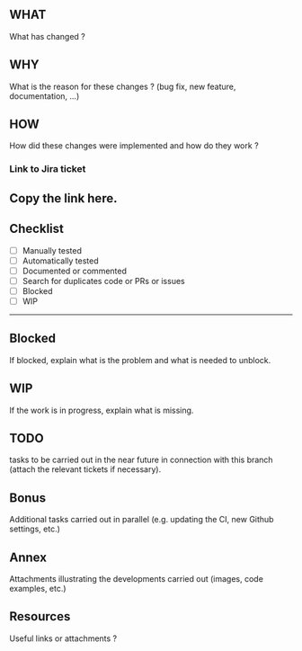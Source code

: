 ## WHAT

What has changed ?

## WHY

What is the reason for these changes ? (bug fix, new feature, documentation, ...)

## HOW

How did these changes were implemented and how do they work ?

### Link to Jira ticket

## Copy the link here.

## Checklist

-   [ ] Manually tested
-   [ ] Automatically tested
-   [ ] Documented or commented
-   [ ] Search for duplicates code or PRs or issues
-   [ ] Blocked
-   [ ] WIP

---

## Blocked

If blocked, explain what is the problem and what is needed to unblock.

## WIP

If the work is in progress, explain what is missing.

## TODO

tasks to be carried out in the near future in connection with this branch (attach the relevant tickets if necessary).

## Bonus

Additional tasks carried out in parallel (e.g. updating the CI, new Github settings, etc.)

## Annex

Attachments illustrating the developments carried out (images, code examples, etc.)

## Resources

Useful links or attachments ?
